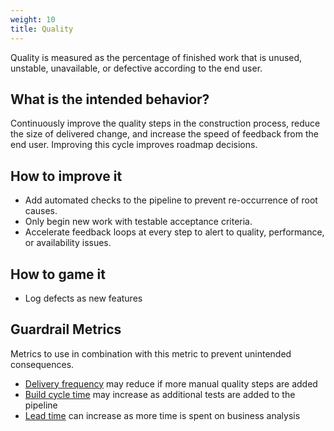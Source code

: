 ```yaml
---
weight: 10
title: Quality
---
```


Quality is measured as the percentage of finished work that is unused, unstable, unavailable, or defective according to the end user.

## What is the intended behavior?

Continuously improve the quality steps in the construction process, reduce the size of delivered change, and increase
the speed of feedback from the end user. Improving this cycle improves roadmap decisions.

## How to improve it

- Add automated checks to the pipeline to prevent re-occurrence of root causes.
- Only begin new work with testable acceptance criteria.
- Accelerate feedback loops at every step to alert to quality, performance, or availability issues.

## How to game it

- Log defects as new features

## Guardrail Metrics

Metrics to use in combination with this metric to prevent unintended consequences.

- [Delivery frequency](../release-frequency) may reduce if more manual quality steps are added
- [Build cycle time](../build-duration) may increase as additional tests are added to the pipeline
- [Lead time](../lead-time) can increase as more time is spent on business analysis

